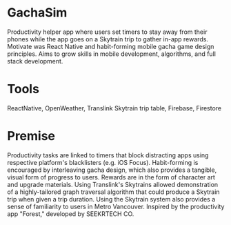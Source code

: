 # GachaSim

Productivity helper app where users set timers to stay away from their phones while the app goes on a Skytrain trip to gather in-app rewards.
Motivate was React Native and habit-forming mobile gacha game design principles. Aims to grow skills in mobile development, algorithms, and full stack development.

# Tools

ReactNative, OpenWeather, Translink Skytrain trip table, Firebase, Firestore

# Premise

Productivity tasks are linked to timers that block distracting apps using respective platform's blacklisters (e.g. iOS Focus). Habit-forming is
encouraged by interleaving gacha design, which also provides a tangible, visual form of progress to users. Rewards are in the form of character art and
upgrade materials. Using Translink's Skytrains allowed demonstration of a highly-tailored graph traversal algorithm that could produce a Skytrain
trip when given a trip duration. Using the Skytrain system also provides a sense of familiarity to users in Metro Vancouver.
Inspired by the productivity app "Forest," developed by SEEKRTECH CO.
